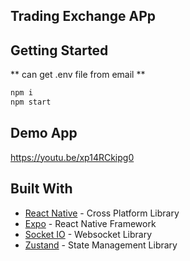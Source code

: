 ## Trading Exchange APp

## Getting Started
** can get .env file from email **

```bash
npm i
npm start
```

## Demo App
https://youtu.be/xp14RCkipg0

## Built With
* [React Native](https://reactnative.dev/) - Cross Platform Library
* [Expo](https://expo.dev/) - React Native Framework
* [Socket IO](https://socket.io/) - Websocket Library
* [Zustand](https://zustand-demo.pmnd.rs/) - State Management Library



